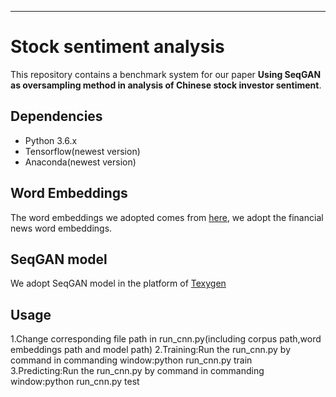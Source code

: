 ---
# Stock sentiment analysis
This repository contains a benchmark system for our paper <b>Using SeqGAN as oversampling method in analysis of Chinese stock investor sentiment</b>.

## Dependencies
- Python 3.6.x
- Tensorflow(newest version)
- Anaconda(newest version)


## Word Embeddings
The word embeddings we adopted comes from [here](https://github.com/Embedding/Chinese-Word-Vectors), we adopt the financial news word embeddings.

## SeqGAN model
We adopt SeqGAN model in the platform of [Texygen](https://github.com/geek-ai/Texygen)


## Usage
1.Change corresponding file path in run_cnn.py(including corpus path,word embeddings path and model path)
2.Training:Run the run_cnn.py by command in commanding window:python run_cnn.py train     
3.Predicting:Run the run_cnn.py by command in commanding window:python run_cnn.py test

